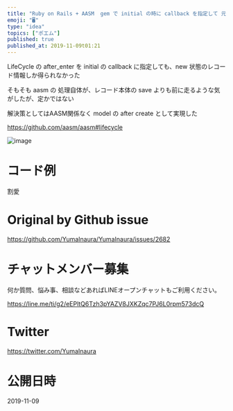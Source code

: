 ```yaml
---
title: "Ruby on Rails + AASM  gem で initial の時に callback を指定して 元のレコードの情報を得られない"
emoji: "🖥"
type: "idea"
topics: ["ポエム"]
published: true
published_at: 2019-11-09t01:21
---
```


LifeCycle の after_enter を initial の callback に指定しても、new 状態のレコード情報しか得られなかった

そもそも aasm の 処理自体が、レコード本体の save よりも前に走るような気がしたが、定かではない

解決策としてはAASM関係なく model の after create として実現した

https://github.com/aasm/aasm#lifecycle

![image](https://user-images.githubusercontent.com/13635059/68478136-8dfe4500-0272-11ea-8e9e-7e00c55b4488.png)

# コード例

割愛

# Original by Github issue

https://github.com/YumaInaura/YumaInaura/issues/2682








<!-- Update From Qiita API -->

# チャットメンバー募集


何か質問、悩み事、相談などあればLINEオープンチャットもご利用ください。

https://line.me/ti/g2/eEPltQ6Tzh3pYAZV8JXKZqc7PJ6L0rpm573dcQ





# Twitter


https://twitter.com/YumaInaura


<!-- Update From Qiita API -->



# 公開日時

2019-11-09

